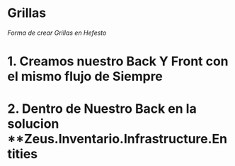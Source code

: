 # Grillas

_Forma de crear Grillas en Hefesto_

# 1.	Creamos nuestro Back Y Front con el mismo flujo de Siempre
# 2. Dentro de Nuestro Back en la solucion **Zeus.Inventario.Infrastructure.Entities
